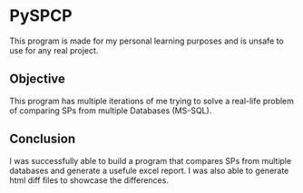 # PySPCP

This program is made for my personal learning purposes and is unsafe to use for any real project.

## Objective
This program has multiple iterations of me trying to solve a real-life problem of comparing SPs from multiple Databases (MS-SQL).

## Conclusion
I was successfully able to build a program that compares SPs from multiple databases and generate a usefule excel report.
I was also able to generate html diff files to showcase the differences.